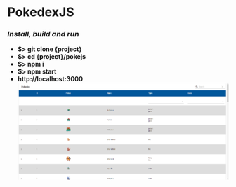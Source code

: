 # PokedexJS

### _Install, build and run_
- **$> git clone {project}**
- **$> cd {project}/pokejs**
- **$> npm i**
- **$> npm start**
- **http://localhost:3000**
![](images/List.jpg)
